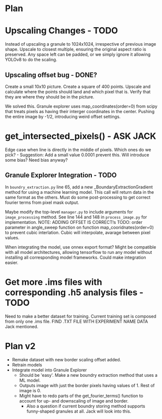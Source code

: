 # Plan

# Upscaling Changes - TODO
Instead of upscaling a granule to 1024x1024, irrespective of previous image shape. Upscale to closest multiple, ensuring the original aspect ratio is preserved.
Any space left can be padded, or we simply ignore it allowing YOLOv8 to do the scaling.
 

## Upscaling offset bug - DONE?
Create a small 10x10 picture. Create a square of 400 points. Upscale and calculate where the points should land and which pixel that is.
Verify that they are where they should be in the picture.

We solved this. Granule explorer uses map_coordinates(order=0) from scipy that treats pixels as having their interger coordinates in the center. Pushing the entire image by -1/2, introducing weird offset settings.

# get_intersected_pixels() - ASK JACK
Edge case when line is directly in the middle of pixels. Which ones do we pick? 
    - Suggestion: Add a small value 0.0001 prevent this. Will introduce some bias? Need bias anyway?

## Granule Explorer Integration - TODO

In `boundry_extraction.py` line 65, add a new _BoundaryExtractionGradient method for using a machine learning model.
This call will return data in the same format as the others. 
Must do some post-processing to get correct fourier terms from pixel mask output.

Maybe modify the top-level `manager.py` to include arguments for `image_processing` method. See line 144 and 148 in `process_image.py` for implementation.
NOTE: ADDING OFFSET IS CORRECT!s
TODO: order parameter in angle_sweep function on function map_cooridnates(order=0) to prevent cubic interlation. Cubic will interpolate, avarage between pixel values.

When integrating the model, use onnex export format? Might be compatible with all model architectures, allowing tensorflow to run any model without installing all corresponding model frameworks. Could make integration easier.

# Get more .ims files with corresponding .h5 analysis files - TODO
Need to make a better dataset for training. Current training set is composed from only one .ims file. FIND .TXT FILE WITH EXPERIMENT NAME DATA Jack mentioned.

# Plan v2

* Remake dataset with new border scaling offset added.
* Retrain models
* Integrate model into Granule Explorer
    * Should be 'easy'. Make a new boundry extraction method that uses a ML model. 
    * Outputs image with just the border pixels having values of 1. Rest of image is 0.
    * Might have to redo parts of the get_fourier_terms() function to account for up- and downscaling of image and border.
        * Also a question if current boundry storing method supports funny-shaped granules at all. Jack will look into this.
